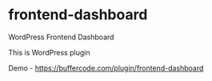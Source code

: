 # frontend-dashboard
WordPress Frontend Dashboard

This is WordPress plugin

Demo - https://buffercode.com/plugin/frontend-dashboard